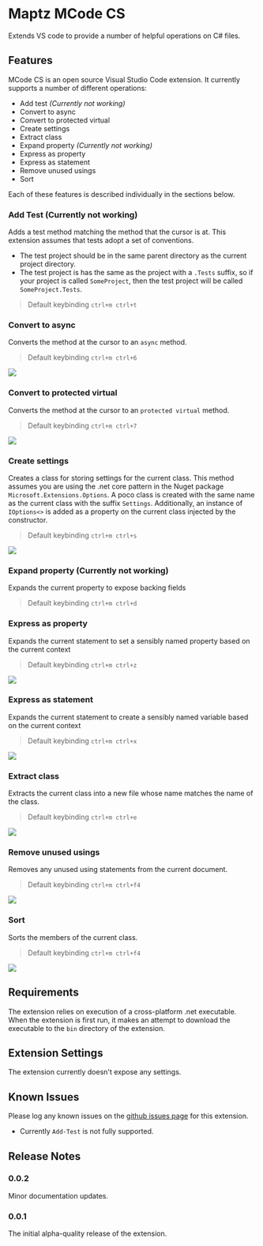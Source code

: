 # Maptz MCode CS

Extends VS code to provide a number of helpful operations on C# files.

## Features

MCode CS is an open source Visual Studio Code extension. It currently supports a number of different operations:

- Add test *(Currently not working)*
- Convert to async
- Convert to protected virtual
- Create settings
- Extract class
- Expand property *(Currently not working)*
- Express as property
- Express as statement
- Remove unused usings
- Sort

Each of these features is described individually in the sections below. 

### Add Test (Currently not working)

Adds a test method matching the method that the cursor is at. This extension assumes that tests adopt a set of conventions.

- The test project should be in the same parent directory as the current project directory. 
- The test project is has the same as the project with a `.Tests` suffix, so if your project is called `SomeProject`, then the test project will be called `SomeProject.Tests`.

> Default keybinding `ctrl+m ctrl+t`

### Convert to async 

Converts the method at the cursor to an `async` method. 

> Default keybinding `ctrl+m ctrl+6`

![](https://raw.githubusercontent.com/maptz/maptz.vscode.extensions.mcodecs/master/imgs/convert-to-async.gif)

### Convert to protected virtual

Converts the method at the cursor to an `protected virtual` method.

> Default keybinding `ctrl+m ctrl+7`

![](https://raw.githubusercontent.com/maptz/maptz.vscode.extensions.mcodecs/master/imgs/convert-to-async.gif/imgs/convert-to-protected-virtual.gif)

### Create settings

Creates a class for storing settings for the current class. This method assumes you are using the .net core pattern in the Nuget package `Microsoft.Extensions.Options`. A poco class is created with the same name as the current class with the suffix `Settings`. Additionally, an instance of `IOptions<>` is added as a property on the current class injected by the constructor.

> Default keybinding `ctrl+m ctrl+s`

![](https://raw.githubusercontent.com/maptz/maptz.vscode.extensions.mcodecs/master/imgs/create-settings.gif)


### Expand property (Currently not working)

Expands the current property to expose backing fields

> Default keybinding `ctrl+m ctrl+d`

### Express as property 

Expands the current statement to set a sensibly named property based on the current context

> Default keybinding `ctrl+m ctrl+z`

![](https://raw.githubusercontent.com/maptz/maptz.vscode.extensions.mcodecs/master/imgs/express-as-property.gif)

### Express as statement

Expands the current statement to create a sensibly named variable based on the current context

> Default keybinding `ctrl+m ctrl+x`

![](https://raw.githubusercontent.com/maptz/maptz.vscode.extensions.mcodecs/master/imgs/express-as-statement.gif)

### Extract class

Extracts the current class into a new file whose name matches the name of the class.

> Default keybinding `ctrl+m ctrl+e`

![](https://raw.githubusercontent.com/maptz/maptz.vscode.extensions.mcodecs/master/imgs/extract-class.gif)

### Remove unused usings

Removes any unused using statements from the current document.

> Default keybinding `ctrl+m ctrl+f4`

![](https://raw.githubusercontent.com/maptz/maptz.vscode.extensions.mcodecs/master/imgs/remove-unused-usings.gif)


### Sort

Sorts the members of the current class. 

> Default keybinding `ctrl+m ctrl+f4`

![](https://raw.githubusercontent.com/maptz/maptz.vscode.extensions.mcodecs/master/imgs/sort.gif)



## Requirements

The extension relies on execution of a cross-platform .net executable. When the extension is first run, it makes an attempt to download the executable to the `bin` directory of the extension.

## Extension Settings

The extension currently doesn't expose any settings.

## Known Issues

Please log any known issues on the [github issues page](https://github.com/maptz/maptz.vscode.extensions.mcodecs/issues) for this extension.

- Currently `Add-Test` is not fully supported.

## Release Notes

### 0.0.2

Minor documentation updates.

### 0.0.1

The initial alpha-quality release of the extension.